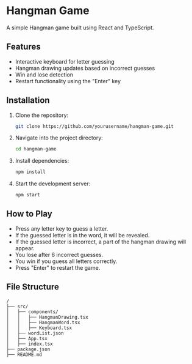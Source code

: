 # Hangman Game

A simple Hangman game built using React and TypeScript.

## Features
- Interactive keyboard for letter guessing
- Hangman drawing updates based on incorrect guesses
- Win and lose detection
- Restart functionality using the "Enter" key

## Installation

1. Clone the repository:
   ```sh
   git clone https://github.com/yourusername/hangman-game.git
   ```
2. Navigate into the project directory:
   ```sh
   cd hangman-game
   ```
3. Install dependencies:
   ```sh
   npm install
   ```
4. Start the development server:
   ```sh
   npm start
   ```

## How to Play
- Press any letter key to guess a letter.
- If the guessed letter is in the word, it will be revealed.
- If the guessed letter is incorrect, a part of the hangman drawing will appear.
- You lose after 6 incorrect guesses.
- You win if you guess all letters correctly.
- Press "Enter" to restart the game.

## File Structure
```
/
├── src/
│   ├── components/
│   │   ├── HangmanDrawing.tsx
│   │   ├── HangmanWord.tsx
│   │   ├── Keyboard.tsx
│   ├── wordList.json
│   ├── App.tsx
│   ├── index.tsx
├── package.json
├── README.md
```
